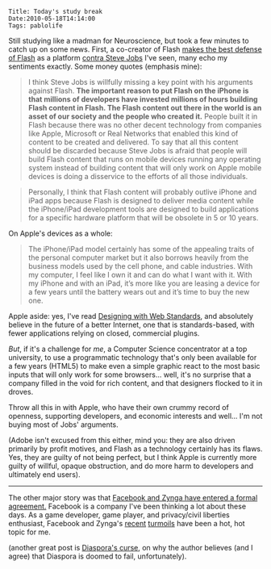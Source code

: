     Title: Today's study break
    Date:2010-05-18T14:14:00
    Tags: pablolife

Still studying like a madman for Neuroscience, but took a few minutes to catch up on
some news.  First, a co-creator of Flash [makes the best defense of Flash][1] as
a platform [contra Steve Jobs][2] I've seen, many echo my
sentiments exactly. Some money quotes (emphasis mine):

> I think Steve Jobs is willfully missing a key point with his arguments
> against Flash. **The important reason to put Flash on the iPhone is that
> millions of developers have invested millions of hours building Flash content
> in Flash. The Flash content out there in the world is an asset of our society
> and the people who created it.** People built it in Flash because there was no
> other decent technology from companies like Apple, Microsoft or Real Networks
> that enabled this kind of content to be created and delivered. To say that all
> this content should be discarded because Steve Jobs is afraid that people will
> build Flash content that runs on mobile devices running any operating system
> instead of building content that will only work on Apple mobile devices is
> doing a disservice to the efforts of all those individuals.

<!-- more -->

> Personally, I think that Flash content will probably outlive iPhone and iPad
> apps because Flash is designed to deliver media content while the iPhone/iPad
> development tools are designed to build applications for a specific hardware
> platform that will be obsolete in 5 or 10 years.

On Apple's devices as a whole:

> The iPhone/iPad model certainly has some of the appealing traits of the
> personal computer market but it also borrows heavily from the business models
> used by the cell phone, and cable industries. With my computer, I feel like I
> own it and can do what I want with it. With my iPhone and with an iPad, it’s
> more like you are leasing a device for a few years until the battery wears out
> and it’s time to buy the new one.

Apple aside: yes, I've read [Designing with Web Standards][3], and absolutely
believe in the future of a better Internet, one that is standards-based, with
fewer applications relying on closed, commercial plugins.

_But_, if it's a challenge for _me_, a Computer Science concentrator at a top
university, to use a programmatic technology that's only been available for a
few years (HTML5) to make even a simple graphic react to the most basic inputs
that will only work for some browsers... well, it's no surprise that a company
filled in the void for rich content, and that designers flocked to it in
droves.

Throw all this in with Apple, who have their own crummy record of openness,
supporting developers, and economic interests and well... I'm not buying most
of Jobs' arguments.

(Adobe isn't excused from this either, mind you: they are also driven
primarily by profit motives, and Flash as a technology certainly has its
flaws. Yes, they are guilty of not being perfect, but I think Apple is
currently more guilty of willful, opaque obstruction, and do more harm to
developers and ultimately end users).

---

The other major story was that [Facebook and Zynga have entered a formal
agreement.][4] Facebook is a company I've been thinking a lot about these
days. As a game developer, game player, and privacy/civil liberties
enthusiast, Facebook and Zynga's [recent][5] [turmoils][6] have been a hot,
hot topic for me.


(another great post is [Diaspora's curse][7], on why the author believes (and
I agree) that Diaspora is doomed to fail, unfortunately).


   [1]: http://coldhardflash.com/2010/05/flash-co-creator-jonathan-gay-responds-to-steve-jobs.html
   [2]: http://www.apple.com/hotnews/thoughts-on-flash/
   [3]: http://www.zeldman.com/dwws/
   [4]: http://www.facebook.com/press/releases.php?p=162172
   [5]: http://cdixon.org/2010/05/08/facebook-zynga-and-buyer-supplier-hold-up
   [6]: http://blog.bluefroggaming.com/?p=27
   [7]: http://37signals.com/svn/posts/2330-diasporas-curse
